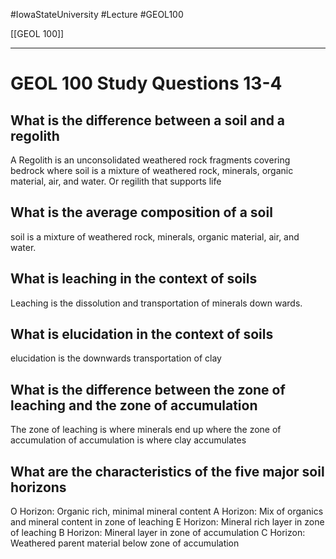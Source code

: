 
#IowaStateUniversity  #Lecture  #GEOL100

[[GEOL 100]]

---

# GEOL 100 Study Questions 13-4

## What is the difference between a soil and a regolith  

A Regolith is an unconsolidated weathered rock fragments covering bedrock   where soil is a mixture of weathered rock, minerals, organic material, air, and water. Or regilith that supports life 

## What is the average composition of a soil

soil is a mixture of weathered rock, minerals, organic material, air, and water.

## What is leaching in the context of soils 

Leaching is the dissolution and transportation of minerals down wards.

## What is elucidation in the context of soils 

elucidation is the downwards transportation of clay

## What is the difference between the zone of leaching and the zone of accumulation
The zone of leaching is where minerals end up where the zone of accumulation of accumulation is where clay accumulates 


## What are the characteristics of the five major soil horizons


O Horizon: Organic rich, minimal mineral content
A Horizon: Mix of organics and mineral content in zone of leaching
E Horizon: Mineral rich layer in zone of leaching
B Horizon: Mineral layer in zone of accumulation 
C Horizon: Weathered parent material below zone of accumulation  